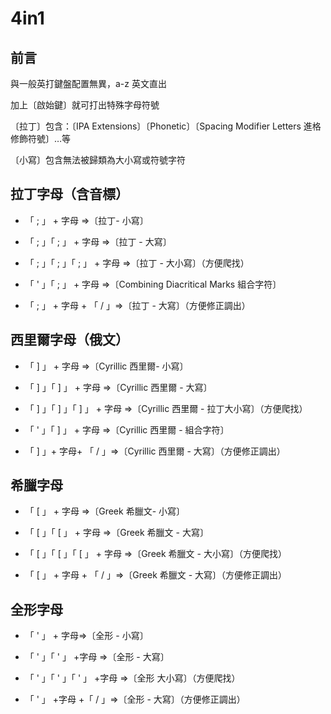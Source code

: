 # 4in1

## 前言

與一般英打鍵盤配置無異，a-z 英文直出

加上〔啟始鍵〕就可打出特殊字母符號

〔拉丁〕包含：〔IPA Extensions〕〔Phonetic〕〔Spacing Modifier Letters 進格修飾符號〕…等

〔小寫〕包含無法被歸類為大小寫或符號字符

## 拉丁字母（含音標）

- 「 ; 」 + 字母 ⇒〔拉丁- 小寫〕

- 「 ; 」「 ; 」 + 字母 ⇒〔拉丁 - 大寫〕

- 「 ; 」「 ; 」「 ; 」 + 字母 ⇒〔拉丁 - 大小寫〕（方便爬找）

- 「 ' 」「 ; 」 + 字母 ⇒〔Combining Diacritical Marks 組合字符〕

- 「 ; 」 + 字母 + 「 / 」⇒〔拉丁 - 大寫〕（方便修正調出）
 
 ## 西里爾字母（俄文）
 
- 「 \] 」 + 字母 ⇒〔Cyrillic 西里爾- 小寫〕

- 「 \] 」「 \] 」 + 字母 ⇒〔Cyrillic 西里爾 - 大寫〕

- 「 \] 」「 \] 」「 \] 」 + 字母 ⇒〔Cyrillic 西里爾 - 拉丁大小寫〕（方便爬找）

- 「 ' 」「 \] 」 + 字母 ⇒〔Cyrillic 西里爾 - 組合字符〕

- 「 \] 」+ 字母+ 「 / 」⇒〔Cyrillic 西里爾 - 大寫〕（方便修正調出）

 ## 希臘字母

- 「 \[ 」 + 字母 ⇒〔Greek 希臘文- 小寫〕

- 「 \[ 」「 \[ 」 + 字母 ⇒〔Greek 希臘文 - 大寫〕

- 「 \[ 」「 \[ 」「 \[ 」 + 字母 ⇒〔Greek 希臘文 - 大小寫〕（方便爬找）

- 「 \[ 」 + 字母 + 「 / 」⇒〔Greek 希臘文 - 大寫〕（方便修正調出）

## 全形字母

- 「 ' 」 + 字母⇒〔全形 - 小寫〕

- 「 ' 」「 ' 」 +字母 ⇒〔全形 - 大寫〕

- 「 ' 」「 ' 」「 ' 」 +字母 ⇒〔全形 大小寫〕（方便爬找）

- 「 ' 」 +字母 +「 / 」⇒〔全形 - 大寫〕（方便修正調出）
